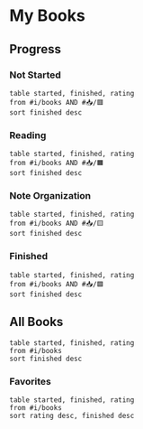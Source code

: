 # My Books
## Progress
### Not Started
```dataview
table started, finished, rating
from #i/books AND #📥/🟥
sort finished desc
```
### Reading
```dataview
table started, finished, rating
from #i/books AND #📥/🟧 
sort finished desc
```
### Note Organization
```dataview
table started, finished, rating
from #i/books AND #📥/🟨 
sort finished desc
```
### Finished
```dataview
table started, finished, rating
from #i/books AND #📥/🟩 
sort finished desc
```
## All Books
```dataview
table started, finished, rating
from #i/books
sort finished desc
```
### Favorites
```dataview
table started, finished, rating
from #i/books
sort rating desc, finished desc
```
